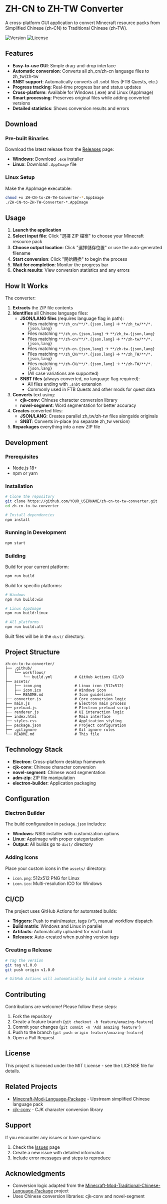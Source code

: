 # ZH-CN to ZH-TW Converter

A cross-platform GUI application to convert Minecraft resource packs from Simplified Chinese (zh-CN) to Traditional Chinese (zh-TW).

![Version](https://img.shields.io/badge/version-1.0.0-blue.svg)
![License](https://img.shields.io/badge/license-MIT-green.svg)

## Features

- **Easy-to-use GUI**: Simple drag-and-drop interface
- **Automatic conversion**: Converts all zh_cn/zh-cn language files to zh_tw/zh-tw
- **SNBT support**: Automatically converts all .snbt files (FTB Quests, etc.)
- **Progress tracking**: Real-time progress bar and status updates
- **Cross-platform**: Available for Windows (.exe) and Linux (AppImage)
- **Smart processing**: Preserves original files while adding converted versions
- **Detailed statistics**: Shows conversion results and errors

## Download

### Pre-built Binaries

Download the latest release from the [Releases](https://github.com/YOUR_USERNAME/zh-cn-to-tw-converter/releases) page:

- **Windows**: Download `.exe` installer
- **Linux**: Download `.AppImage` file

### Linux Setup

Make the AppImage executable:

```bash
chmod +x ZH-CN-to-ZH-TW-Converter-*.AppImage
./ZH-CN-to-ZH-TW-Converter-*.AppImage
```

## Usage

1. **Launch the application**
2. **Select input file**: Click "選擇 ZIP 檔案" to choose your Minecraft resource pack
3. **Choose output location**: Click "選擇儲存位置" or use the auto-generated filename
4. **Start conversion**: Click "開始轉換" to begin the process
5. **Wait for completion**: Monitor the progress bar
6. **Check results**: View conversion statistics and any errors

## How It Works

The converter:

1. **Extracts** the ZIP file contents
2. **Identifies** all Chinese language files:
   - **JSON/LANG files** (requires language flag in path):
     - Files matching `**/zh_cn/**/*.{json,lang}` → `**/zh_tw/**/*.{json,lang}`
     - Files matching `**/zh_cn.{json,lang}` → `**/zh_tw.{json,lang}`
     - Files matching `**/zh-cn/**/*.{json,lang}` → `**/zh-tw/**/*.{json,lang}`
     - Files matching `**/zh-cn.{json,lang}` → `**/zh-tw.{json,lang}`
     - Files matching `**/zh_CN/**/*.{json,lang}` → `**/zh_TW/**/*.{json,lang}`
     - Files matching `**/zh-CN/**/*.{json,lang}` → `**/zh-TW/**/*.{json,lang}`
     - (All case variations are supported)
   - **SNBT files** (always converted, no language flag required):
     - All files ending with `.snbt` extension
     - Commonly used in FTB Quests and other mods for quest data
3. **Converts** text using:
   - **cjk-conv**: Chinese character conversion library
   - **novel-segment**: Word segmentation for better accuracy
4. **Creates** converted files:
   - **JSON/LANG**: Creates parallel zh_tw/zh-tw files alongside originals
   - **SNBT**: Converts in-place (no separate zh_tw version)
5. **Repackages** everything into a new ZIP file

## Development

### Prerequisites

- Node.js 18+
- npm or yarn

### Installation

```bash
# Clone the repository
git clone https://github.com/YOUR_USERNAME/zh-cn-to-tw-converter.git
cd zh-cn-to-tw-converter

# Install dependencies
npm install
```

### Running in Development

```bash
npm start
```

### Building

Build for your current platform:

```bash
npm run build
```

Build for specific platforms:

```bash
# Windows
npm run build:win

# Linux AppImage
npm run build:linux

# All platforms
npm run build:all
```

Built files will be in the `dist/` directory.

## Project Structure

```
zh-cn-to-tw-converter/
├── .github/
│   └── workflows/
│       └── build.yml          # GitHub Actions CI/CD
├── assets/
│   ├── icon.png               # Linux icon (512x512)
│   ├── icon.ico               # Windows icon
│   └── README.md              # Icon guidelines
├── converter.js               # Core conversion logic
├── main.js                    # Electron main process
├── preload.js                 # Electron preload script
├── renderer.js                # UI interaction logic
├── index.html                 # Main interface
├── styles.css                 # Application styling
├── package.json               # Project configuration
├── .gitignore                 # Git ignore rules
└── README.md                  # This file
```

## Technology Stack

- **Electron**: Cross-platform desktop framework
- **cjk-conv**: Chinese character conversion
- **novel-segment**: Chinese word segmentation
- **adm-zip**: ZIP file manipulation
- **electron-builder**: Application packaging

## Configuration

### Electron Builder

The build configuration in `package.json` includes:

- **Windows**: NSIS installer with customization options
- **Linux**: AppImage with proper categorization
- **Output**: All builds go to `dist/` directory

### Adding Icons

Place your custom icons in the `assets/` directory:

- `icon.png`: 512x512 PNG for Linux
- `icon.ico`: Multi-resolution ICO for Windows

## CI/CD

The project uses GitHub Actions for automated builds:

- **Triggers**: Push to main/master, tags (v*), manual workflow dispatch
- **Build matrix**: Windows and Linux in parallel
- **Artifacts**: Automatically uploaded for each build
- **Releases**: Auto-created when pushing version tags

### Creating a Release

```bash
# Tag the version
git tag v1.0.0
git push origin v1.0.0

# GitHub Actions will automatically build and create a release
```

## Contributing

Contributions are welcome! Please follow these steps:

1. Fork the repository
2. Create a feature branch (`git checkout -b feature/amazing-feature`)
3. Commit your changes (`git commit -m 'Add amazing feature'`)
4. Push to the branch (`git push origin feature/amazing-feature`)
5. Open a Pull Request

## License

This project is licensed under the MIT License - see the LICENSE file for details.

## Related Projects

- [Minecraft-Mod-Language-Package](https://github.com/CFPAOrg/Minecraft-Mod-Language-Package) - Upstream simplified Chinese language pack
- [cjk-conv](https://github.com/bluelovers/ws-regexp/tree/master/packages/cjk-conv) - CJK character conversion library

## Support

If you encounter any issues or have questions:

1. Check the [Issues](https://github.com/YOUR_USERNAME/zh-cn-to-tw-converter/issues) page
2. Create a new issue with detailed information
3. Include error messages and steps to reproduce

## Acknowledgments

- Conversion logic adapted from the [Minecraft-Mod-Traditional-Chinese-Language-Package](https://github.com/CFPAOrg/Minecraft-Mod-Traditional-Chinese-Language-Package) project
- Uses Chinese conversion libraries: cjk-conv and novel-segment

